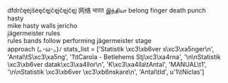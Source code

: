 dfdrčęėįšėęčęįčęįčęįčęį
网络
भारत
இந்தியா
belong finger death punch <br>
hasty <br>
mike hasty walls jericho <br>
jägermeister rules <br>
rules bands follow performing jägermeister stage <br>
approach 
(｡･ω･｡)ﾉ
stats_list = ['Statistik \xc3\xb6ver s\xc3\xa5nger\n', 'Antal\tS\xc3\xa5ng', '1\tCarola - Betlehems Stj\xc3\xa4rna', '\n\nStatistik \xc3\xb6ver datak\xc3\xa4llor\n', 'K\xc3\xa4lla\tAntal', 'MANUAL\t1', '\n\nStatistik \xc3\xb6ver \xc3\xb6nskare\n', 'Antal\tId', u'1\tNiclas']

